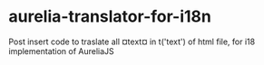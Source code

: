 # aurelia-translator-for-i18n

Post insert code to traslate all ¤text¤ in t('text') of html file, for i18 implementation of AureliaJS
